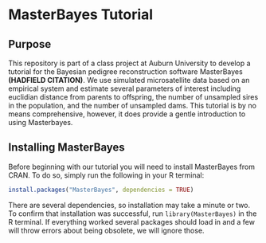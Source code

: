 # MasterBayes Tutorial

## Purpose

This repository is part of a class project at Auburn University to develop a tutorial for the Bayesian pedigree reconstruction software MasterBayes **(HADFIELD CITATION)**.
We use simulated microsatellite data based on an empirical system and estimate several parameters of interest including euclidian distance from parents to offspring, the number of unsampled sires in the population, and the number of unsampled dams. 
This tutorial is by no means comprehensive, however, it does provide a gentle introduction to using Masterbayes.

## Installing MasterBayes

Before beginning with our tutorial you will need to install MasterBayes from CRAN.
To do so, simply run the following in your R terminal:

```r
install.packages("MasterBayes", dependencies = TRUE)

```

There are several dependencies, so installation may take a minute or two. 
To confirm that installation was successful, run ``library(MasterBayes)`` in the R terminal. 
If everything worked several packages should load in and a few will throw errors about being obsolete, we will ignore those. 